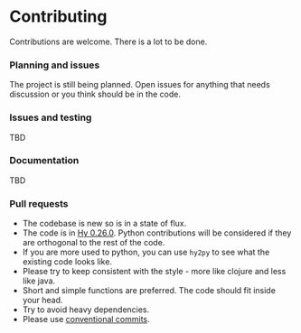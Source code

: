 # Contributing

Contributions are welcome. There is a lot to be done.

### Planning and issues

The project is still being planned. Open issues for anything that needs discussion or you think should be in the code.

### Issues and testing

TBD

### Documentation

TBD

### Pull requests

- The codebase is new so is in a state of flux.
- The code is in [Hy 0.26.0](https://docs.hylang.org). Python contributions will be considered if they are orthogonal to the rest of the code.
- If you are more used to python, you can use `hy2py` to see what the existing code looks like.
- Please try to keep consistent with the style - more like clojure and less like java.
- Short and simple functions are preferred. The code should fit inside your head.
- Try to avoid heavy dependencies.
- Please use [conventional commits](https://www.conventionalcommits.org/en/v1.0.0/).
